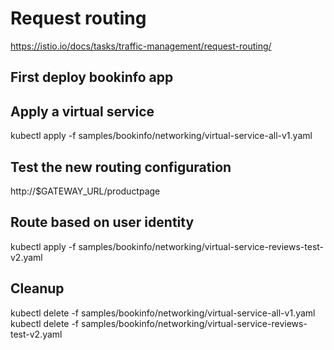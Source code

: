 # Request routing

https://istio.io/docs/tasks/traffic-management/request-routing/

## First deploy bookinfo app

## Apply a virtual service

kubectl apply -f samples/bookinfo/networking/virtual-service-all-v1.yaml

## Test the new routing configuration

http://$GATEWAY_URL/productpage

## Route based on user identity

kubectl apply -f samples/bookinfo/networking/virtual-service-reviews-test-v2.yaml

## Cleanup

kubectl delete -f samples/bookinfo/networking/virtual-service-all-v1.yaml
kubectl delete -f samples/bookinfo/networking/virtual-service-reviews-test-v2.yaml